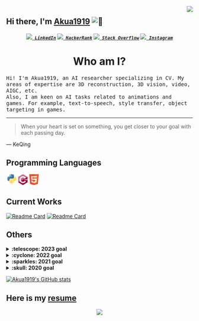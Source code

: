 <img align="right" src="https://visitor-badge.laobi.icu/badge?page_id=Akua1919.Akua1919">

## Hi there, I'm [Akua1919](https://github.com/Akua1919) <picture><source srcset="https://fonts.gstatic.com/s/e/notoemoji/latest/1f92a/512.webp" type="image/webp"><img src="https://fonts.gstatic.com/s/e/notoemoji/latest/1f92a/512.gif" alt="🤪" width="30" height="30"></picture>

<h5 align="center">
  <code><a href="https://www.linkedin.com/in/osmandurdag/" title="LinkedIn Profile"><img width="22" src="images/linkedin.svg"> LinkedIn</a></code>
  <code><a href="https://www.hackerrank.com/zumrudu_anka" title="HackerRank Profile"><img width="22" src="images/hackerrank.png"> HackerRank</a></code>
  <code><a href="https://stackoverflow.com/users/12578260/osman-durdag" title="Stack Overflow Profile"><img width="22" src="images/stackoverflow.svg"> Stack Overflow</a></code>
  <code><a href="https://www.instagram.com/osman__durdag/" title="Instagram Profile"><img width="22" src="images/instagram.svg"> Instagram</a></code>
</h5>

<p align="center">
  <h1 align="center">Who am I? </h1>
    <samp>
    Hi! I'm Akua1919, an AI researcher specializing in CV. My areas of expertise are 3D reconstruction, 3D vision, video, AIGC, etc.
    <br>
    Also, I am keen on AI tasks related to animations and games. For example, text-to-speech, style transfer, object targeting in games.
    </samp>
</p>

---
> When your heart is set on something, you get closer to your goal with each passing day.

— KeQing

## Programming Languages
<img src = 'https://github.com/Akua1919/Akua1919/blob/main/images/python.svg' width='30'><img src = 'https://github.com/Akua1919/Akua1919/blob/main/images/cpp.svg' width='30'><img src = 'https://github.com/Akua1919/Akua1919/blob/main/images/html.svg' width='30'>

## Current Works
[![Readme Card](https://github-readme-stats.vercel.app/api/pin/?username=Akua1919&repo=Akua1919&theme=ambient_gradient)](https://github.com/Akua1919/Akua1919)
[![Readme Card](https://github-readme-stats.vercel.app/api/pin/?username=Akua1919&repo=Akua1919.github.io&theme=ambient_gradient)](https://github.com/Akua1919/Akua1919.github.io)

## Others
<details>
  <summary><b>:telescope: 2023 goal</b></summary>
  I've become deeply committed to <a href="https://www.optimism.io/vision">Optimism's vision</a> of the decentralized future. My most important goal this year is to grow the design function at OP Labs such that I'm the worst designer on the team. Building this design team will be my ongoing contribution in supporting Optimism's progress on solving gnarly problems like public goods funding, identity, and contribution in web3.
</details>

<details>
  <summary><b>:cyclone: 2022 goal</b></summary>
   My 2022 goal was to start learning and designing for governance in web3. This is still an ongoing journey, but I've made some progress through my time at OP Labs :relieved:
</details>

<details>
  <summary><b>:sparkles: 2021 goal</b></summary>
  ✨ <strong><a href="https://prettygood.club/">I DID IT!</a></strong> ✨ I <i>finally</i> focused on a body of work in pottery. I'm damn proud. Going to keep it up, but slowly. :)<br><br>
  <i>I didn't complete my 2020 goal, but it was a crazy different year 😂 In 2021, I want to finally have a portfolio site and make an online storefront for my <a href="https://www.instagram.com/prettygoodclub/" target="_blank">pottery</a>. Here's to new aspirations and forgiving yourself for not finishing every goal you set for yourself for the new year.</i>
</details>

<details>
  <summary><b>:skull: 2020 goal</b></summary>
  I want to make a little game this year.<br>I'm currently working on a small gameboy game with <a href="https://github.com/tfgrimes">@tfgrimes</a> using <a href="https://github.com/chrismaltby/gb-studio" target="_blank">GBStudio.dev</a>, which is an awesome game creator tool that makes it really easy to design a game if you're primarily focusing on the art and story (like myself). I'm hoping to print this on a cartridge when I'm done so you can actually experience it on a Gameboy!
</details>

[![Akua1919's GitHub stats](https://github-readme-stats.vercel.app/api?username=Akua1919&show_icons=true&rank_icon=github&theme=ambient_gradient)](https://github.com/Akua1919)

## Here is my [resume](https://Akua1919.github.io)
<p align="center">
  <samp>
    <img src="https://user-images.githubusercontent.com/5679180/79618120-0daffb80-80be-11ea-819e-d2b0fa904d07.gif" width="28px">
  </samp>
</p>


<!--
**Akua1919/Akua1919** is a ✨ _special_ ✨ repository because its `README.md` (this file) appears on your GitHub profile.

Here are some ideas to get you started:

- 🔭 I’m currently working on ...
- 🌱 I’m currently learning ...
- 👯 I’m looking to collaborate on ...
- 🤔 I’m looking for help with ...
- 💬 Ask me about ...
- 📫 How to reach me: ...
- 😄 Pronouns: ...
- ⚡ Fun fact: ...
-->
